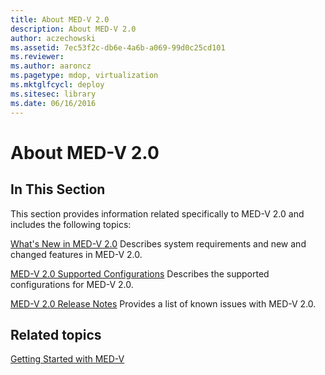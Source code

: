 ```yaml
---
title: About MED-V 2.0
description: About MED-V 2.0
author: aczechowski
ms.assetid: 7ec53f2c-db6e-4a6b-a069-99d0c25cd101
ms.reviewer:
ms.author: aaroncz
ms.pagetype: mdop, virtualization
ms.mktglfcycl: deploy
ms.sitesec: library
ms.date: 06/16/2016
---
```



# About MED-V 2.0


## In This Section


This section provides information related specifically to MED-V 2.0 and includes the following topics:

<a href="" id="what-s-new-in-med-v-2-0"></a>[What's New in MED-V 2.0](whats-new-in-med-v-20.md)
Describes system requirements and new and changed features in MED-V 2.0.

<a href="" id="med-v-2-0-supported-configurations"></a>[MED-V 2.0 Supported Configurations](med-v-20-supported-configurations.md)
Describes the supported configurations for MED-V 2.0.

<a href="" id="med-v-2-0-release-notes"></a>[MED-V 2.0 Release Notes](med-v-20-release-notes.md)
Provides a list of known issues with MED-V 2.0.

## Related topics


[Getting Started with MED-V](getting-started-with-med-vmedv2.md)

 

 





